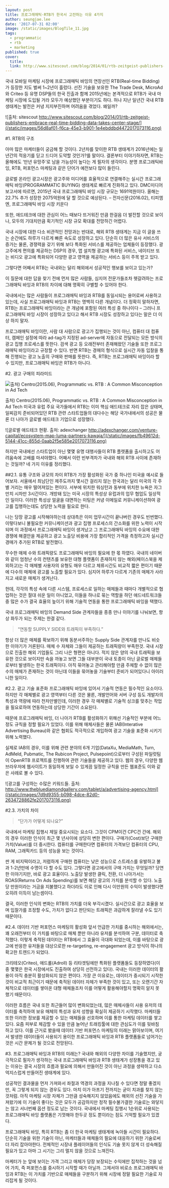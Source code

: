 ```yaml
---
layout: post
title: 프로그래매틱·RTB가 한국서 고전하는 이유 4가지
author: seungjae.lee
date: '2017-07-31 02:00'
image: /static/images/BlogTile_11.jpg
tags:
  - programmatic
  - rtb
  - marketing
published: true
cover:
  title:
  link: http://www.sitescout.com/blog/2014/01/rtb-zeitgeist-publishers-embrace-real-time-bidding-data-takes-center-stage/
---
```

국내 모바일 마케팅 시장에 프로그래매틱 바잉의 연장선인 RTB(Real-time Bidding)가 등장한 지도 벌써 1~2년이 흘렀다. 선진 기술을 보유한 The Trade Desk, MicroAd와 Criteo 등 유명 DSP들의 한국 진출과 함께 2015년에는 본격적으로 RTB가 국내 마케팅 시장에 도입될 거라 모두가 예상했던 부분이기도 하다. 허나 지난 일년간 국내 RTB 생태계는 발전은 커녕 지지부진하며 어려움을 겪었다. 왜일까?

![출처: sitescout http://www.sitescout.com/blog/2014/01/rtb-zeitgeist-publishers-embrace-real-time-bidding-data-takes-center-stage/](/static/images/56d8af01-f6ca-45e3-b901-1e4ebddbd4472017073116.png)

#1. RTB의 구조

아마 많은 마케터들이 궁금해 할 것이다. 2년차를 맞이한 RTB 생태계가 2016년에는 일년간의 적응기를 딛고 드디어 도약할 것인가?를 말이다. 결론부터 이야기하자면, RTB는 올해에도 ‘만년 유망주’로 남을 가능성이 높다는 게 필자의 생각이다. 분명 프로그래틱바잉, RTB, 퍼포먼스 마케팅과 같은 단어가 예전보다 많이 들린다.

글로벌 온라인 광고시장은 광고주와 미디어를 효율적으로 연결해주는 실시간 프로그래매틱 바잉(PROGRAMMATIC BUYING) 생태계로 빠르게 진화하고 있다. DMC미디어 보고서에 따르면, 2015년 국내 프로그래매틱 바잉 시장 규모는 1691억원이다. 올해는 22.7% 추가 성장한 2075억원에 달 할 것으로 예상된다. –  전자신문(2016.02), 티피엠엔, 프로그래매틱 바잉 시장 키운다

또한, 애드테크에 대한 관심이 어느 때보다 뜨거워진 만큼 한걸음 더 발전할 것으로 보이나, 모두의 기대치만큼 획기적인 시장 규모 확대를 전망하긴 어렵다.

국내 시장에 대한 다소 비관적인 전망과는 반대로, 해외 RTB 생태계는 지금 이 글을 쓰는 순간에도 하루가 다르게 빠른 속도로 성장하고 있다. 단순히 더 많은 유사 서비스의 증가는 물론, 경쟁력을 갖기 위해 보다 특화된 서비스를 제공하는 업체들이 등장했다. 광고주에게 편의를 제공하는 DSP의 경우, 앱 설치형 광고에 특화된 서비스, 네이티브 또는 비디오 광고에 특화되어 다양한 광고 영역을 제공하는 서비스 등이 주목 받고 있다.

그렇다면 어째서 RTB는 국내와는 달리 해외에서 성공적인 행보를 보이고 있는가?

이 질문에 대한 답을 찾기 전에 먼저 많은 사람들, 심지어 전문가들조차 헷갈려하는 프로그래매틱 바잉과 RTB의 차이에 대해 명확히 구별할 수 있어야 한다.

국내에서는 많은 사람들이 프로그래매틱 바잉과 RTB를 동일시되는 용어로써 사용하고 있는데, 사실 프로그래매틱 바잉과 RTB는 명백히 다른 개념이다. 더 정확히 말하자면, RTB는 프로그래매틱 바잉이라는 큰 개념에 포함된 여러 특성 중 하나이다 – 그러니 프로그래매틱 바잉 시장이 성장하고 있다고 해서 RTB 시장도 성장하고 있다는 말은 더 이상 하지 말자.

프로그래매틱 바잉이란, 사람 대 사람으로 광고가 집행되는 것이 아닌, 컴퓨터 대 컴퓨터, 캠페인 설정에 따라 ad-tag가 지정된 ad-server에 자동으로 전달되는 모든 방식의 광고 집행 프로세스를 뜻한다. 검색 광고 등 오래전부터 존재해왔던 기술들 또한 프로그래매틱 바잉이라고 규정할 수 있다. 반면 RTB는 경매의 형식으로 실시간 자동 입찰을 통해 진행되는 광고 노출의 구매와 판매를 뜻한다. 즉, RTB는 프로그래매틱 바잉이라 할 수 있지만, 프로그래매틱 바잉은 RTB가 아니다.

#2. 광고 구매의 피라미드

![출처) Centro(2015.06), Programmatic vs. RTB : A Common Misconception in Ad Tech](/static/images/da884772-8349-440d-a863-e3f3b79dc41b2017073116.png)


출처) Centro(2015.06), Programmatic vs. RTB : A Common Misconception in Ad Tech
미국과 유럽 주요 국가들에서 RTB는 이미 핵심 애드테크로 자리 잡은 상태며, 일찌감치 준비되어있던 RTB 관련 스타트업들의 대다수는 해당 국가내에서의 성공은 물론 더 나아가 글로벌 애드테크 기업으로 성장했다.

![글로벌 애드테크 현황. 출처: adexchanger http://adexchanger.com/venture-capital/ecosystem-map-luma-partners-kawaja/](/static/images/fb49612d-5144-41cc-855d-0aab2f5e585e2017073116.png)


하지만 국내에선 스타트업이 아닌 몇몇 유명 대행사들이 RTB 플렛폼을 출시하고도 어려움속에 고배를 마셔야했다. 어째서 이런 빈부격차가 국내와 해외 RTB 사이에 존재하는 것일까? 네 가지 이유를 정리했다.

##2.1. 유통 구조와 규모의 차이
RTB가 가장 활성화된 국가 중 하나인 미국을 예시로 들어보자. 서울에서 최남단인 제주도까지 몇시간 걸리지 않는 한국과는 달리 미국의 각 주별 거리는 매우 떨어져있는 편이다. 서부에 위치한 워싱턴과 동부에 위치한 뉴욕은 자그만치 시차만 3시간이다. 개방돼 있는 미국 시장의 특성상 유럽과의 업무 협업도 일상적인 일이다. 이러한 특성상 얼굴을 대면하는 미팅은 커녕 이메일로 커뮤니케이션하여 광고를 집행하는데도 상당한 노력을 필요로 한다.

나는 당장 광고를 시작해야하는데 상대측은 이미 업무시간이 끝나버린 경우도 빈번했다. 이렇다보니 불필요한 커뮤니케이션과 광고 집행 프로세스의 간소화를 위한 노력이 시작되며 이 과정에서 프로그래매틱 바잉이 생겨났고 그 프로그래매틱 바잉의 수요에 대한 경쟁에 해결안을 제공하고 광고 노출당 비용에 가장 합리적인 가격을 측정하고자 실시간 경매가 추가된 RTB로 발전했다.

무수한 매체 수와 트래픽량도 프로그래매틱 바잉의 필요에 한 몫 하였다. 국내의 네이버와 같이 엄청난 수의 컨텐츠를 보유한 대형 플랫폼이 존재하지 않는 해외(페이스북을 제외하고)는 각 매체별 사용자의 유형도 매우 다르고 체류시간도 비교적 짧은 편이기 때문에 다수의 매체에 광고를 노출할 필요가 있다. 심지어 하루가 다르게 기존의 매체가 사라지고 새로운 매체가 생겨난다.

헌데, 각각의 특성 속에 다른 시스템, 프로세스로 일하는 매체들과 때마다 개별적으로 협업하는 것은 절대 쉬운 일이 아니었고, 이들을 하나로 묶는 역할을 하던 애드네트워크들 중 많은 수가 결국 효율의 높이기 위해 기술적 연동을 통한 프로그래매틱 바잉을 택했다.

국내 프로그래매틱 바잉의 Demand Side 관계자들을 종종 만나 이야기를 나눠보면, 항상 화두가 되는 주제는 한결 같다.

> “연동할 SUPPLY SIDE와 트래픽이 부족하다.”

항상 더 많은 매체를 확보하기 위해 동분서주하는 Supply Side 관계자를 만나도 비슷한 이야기가 거론된다. 매체 수 자체와 그들이 제공하는 트래픽량이 부족한것. 국내 시장으로 진출한 해외 기업들도 그리 나은 형편은 아니다. 적지 않은 양의 국내 트래픽을 보유한 것으로 보이지만 속을 까놓고 보면 그들 대부분이 국내 토종이 아닌 글로벌 매체들로부터 발생하는 한국 트래픽이다. 아직 묶어놓고 관리해야할 만큼 주체할 수 없이 많은 수의 매체가 존재하는 것이 아닌데 이들을 묶어놓을 기술부터 준비가 되어있다니 아이러니한 일이다.

#2.2. 광고 기술 표준화
프로그래매틱 바잉에 있어서 기술적 연동은 필수적인 요소이다. 하지만 각 매체별로 광고 영역부터 다른 것은 물론, 개발언어와 서버 구성 등도 개발자의 특성과 역량에 따라 천차만별인데, 이러한 경우 각 매체별로 기술적 싱크를 맞추는 작업을 필요로하여 연동하는데 상당한 기간이 소요된다.

때문에 프로그래매틱 바잉, 더 나아가 RTB를 활성화하기 위해선 기술적인 부분에 어느정도 규칙을 정할 필요가 있었다. 이를 위해 매체사들은 물론 IAB(Interative Advertising Bureau)와 같은 협회도 적극적으로 개입하여 광고 기술을 표준화 시키기 위해 노력했다.

실제로 IAB의 경우, 이를 위해 관련 분야의 6개 기업(DataXu, MediaMath, Turn, AdMeld, Pubmatic, The Rubicon Project, Pulsepoint)으로부터 구성된 파일럿팀이 OpenRTB 프로젝트를 진행하여 관련 기술들을 제공하고 있다. 웹의 경우, 다양한 웹브라우저에 웹사이트가 동일하게 보일 수 있게끔 일정한 규칙을 만든 웹표준도 이와 같은 사례로 볼 수 있다.

![광고를 구성하는 수많은 키워드들. 출처: http://www.thebluediamondgallery.com/tablet/a/advertising-agency.html](/static/images/7d9d9355-b098-4dce-82d0-2634728862fe2017073116.png)

#2.3. 가치의 차이
> “단가가 어떻게 되나요?”

국내에서 마케팅 집행시 제일 중요시되는 요소다. 그것이 CPM이건 CPC건 간에. 해외의 경우 이러한 인식이 최근 몇 년사이에 상당히 변한 편이다. 구매가(Cost)보단 구매한 가치(Value)를 더 중시한다. 컴퓨터를 구매한다면 컴퓨터의 가격보단 컴퓨터의 CPU, RAM, 그래픽카드 등의 성능을 보는 것이다.

싼 게 비지떡이라고, 저렴하게 구매한 컴퓨터는 낮은 성능으로 스트레스를 유발하고 불과 1-2년만에 수명이 다 할 수도 있다. 그렇다면 광고에서의 구매 가치는 무엇일까? 당연한 이야기지만, 바로 광고 효율이다. 노출당 발생한 클릭, 전환, 더 나아가서는 ROAS(Returns On Ads Spending)를 보면 해당 광고의 가치를 분석할 수 있다. 노출당 만원이라는 거금을 지불했다고 하더라도 이로 인해 다시 이만원의 수익이 발생했다면 오히려 이득이 남는셈이다.

결국, 이러한 인식의 변화는 RTB의 가치를 더욱 부각시켰다. 실시간으로 광고 효율을 보며 입찰가를 조정할 수도, 가치가 없다고 판단되는 트래픽은 과감하게 잘라낼 수도 있기 때문이다.

#2.4. 데이터 기반 퍼포먼스 마케팅의 활성화
앞서 언급한 가치를 중시하는 해외에서는, 꽤 오래전부터 이 가치를 바탕으로 매체 뿐만 아니라 유저를 분석하여 구분, 데이터로 축적했다. 이렇게 축적된 데이터는 RTB에서 그 효율이 극대화 되었는데, 이를 바탕으로 광고에 반응한 유저들을 대상으로한 re-targeting, re-engagement 광고 방식이 하나의 확고한 트렌드가 되었다.

크리테오(Criteo), 애드롤(Adroll) 등 리타겟팅에만 특화된 플랫폼들도 등장하였다(이 중 몇몇은 한국 시장에서도 진출하여 상당히 선전하고 있다). 국내는 이러한 데이터의 활용이 아직 충분히 활성화되지 않은 편이다. 가장 큰 이유로는, 데이터가 중시되기 시작한것이 비교적 최근이기 때문에 축적된 데이터 자체가 부족한 것이 있고, 또는 오랜기간 자체적으로 데이터를 쌓아온 대형 매체들조차 이를 어떻게 활용해야할지 명확히 알지 못 했기 때문이다.

이러한 흐름은 국내 또한 최근들어 많이 변화되었는데, 많은 매체사들이 사용 유저의 데이터를 축적하여 보유 매체의 특성과 유저 성향을 확실히 제공하기 시작했다. 마케터들 또한 이러한 정보를 제공할 수 있는 매체들을 선호하며 이를 통한 마케팅 데이터를 쌓고 있다. 요즘 피부로 체감할 수 있을 만큼 늘어난 트래킹툴에 대한 관심도가 이를 뒷바침 하고 있다. 이를 근거로 봤을때 데이터 기반 퍼포먼스 마케팅의 미래는 맑아보이며, 여기서 발생한 데이터들이 사용되기 용이한 프로그래매틱 바잉과 RTB 플랫폼들로 넘어가는 것은 시간 문제가 될 것으로 전망된다.

#3. 프로그래매틱 바잉과 RTB의 미래는?
국내와 해외의 다양한 차이를 기술했지만, 궁극적으로 필자가 생각하는 국내 프로그래매틱 바잉과 RTB 생태계가 성장통을 겪고 있는 이유는 결국 시장의 흐름과 필요에 의해서 만들어진 것이 아닌 과정을 생략하고 다소 억지스럽게 만들어진 생태계에 있다.

성공적인 결과물을 먼저 가져와서 좌절과 역경의 과정을 지나칠 수 있다면 정말 좋겠지만, 꼭 그렇게 되지 않는 경우도 있다. 마치 이가 아프기 전까지는 굳이 치과를 찾지 않는 것처럼. 아직 마케팅 시장 자체가 그만큼 성숙해지지 않았음에도 해외의 선진 기술을 가져왔기에 이 기술이 좋다는 것은 모두가 공감하지만 정작 필수불가결한 기술로는 와닿지는 않고 서너번째 옵션 정도로 남는 것이다. 국내에서 마케팅 집행시 1순위로 사용되는 프로그래매틱 바잉 플랫폼은 기껏해야 한두곳 정도 뿐이라는 점도 기억할 필요가 있겠다.

프로그래매틱 바잉, 특히 RTB는 좀 더 한국 마케팅 생태계에 녹아들 시간이 필요하다. 단순히 기술을 위한 기술이 아닌, 마케터들과 매체들의 필요에 대응하기 위한 기술로써 더 자리 잡아야한다. 전체적인 시장내 플레이어들의 인식도 기술 못지 않게 더 성숙해질 필요가 있고 아마 그 시기는 그리 멀지 않을 것으로 느껴진다.

마케터가 눈 앞에 보이는 가격 그리고 매체가 당장 보장되는 수익에만 집착하는 것을 넘어 가치, 즉 퍼포먼스를 중시하기 시작할 때가 아닐까. 그제서야 비로소 프로그래매틱 바잉과 RTB는 이 가치를 기반으로 매체들을 구분하기 위해 시장에 정말 필요한 기술로 자리잡게 될 것이다.
